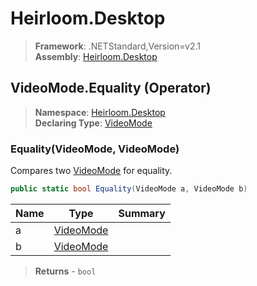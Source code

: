 # Heirloom.Desktop

> **Framework**: .NETStandard,Version=v2.1  
> **Assembly**: [Heirloom.Desktop][0]

## VideoMode.Equality (Operator)

> **Namespace**: [Heirloom.Desktop][0]  
> **Declaring Type**: [VideoMode][1]

### Equality(VideoMode, VideoMode)

Compares two [VideoMode][1] for equality.

```cs
public static bool Equality(VideoMode a, VideoMode b)
```

| Name | Type           | Summary |
|------|----------------|---------|
| a    | [VideoMode][1] |         |
| b    | [VideoMode][1] |         |

> **Returns** - `bool`

[0]: ../../../Heirloom.Desktop.md
[1]: ../VideoMode.md
